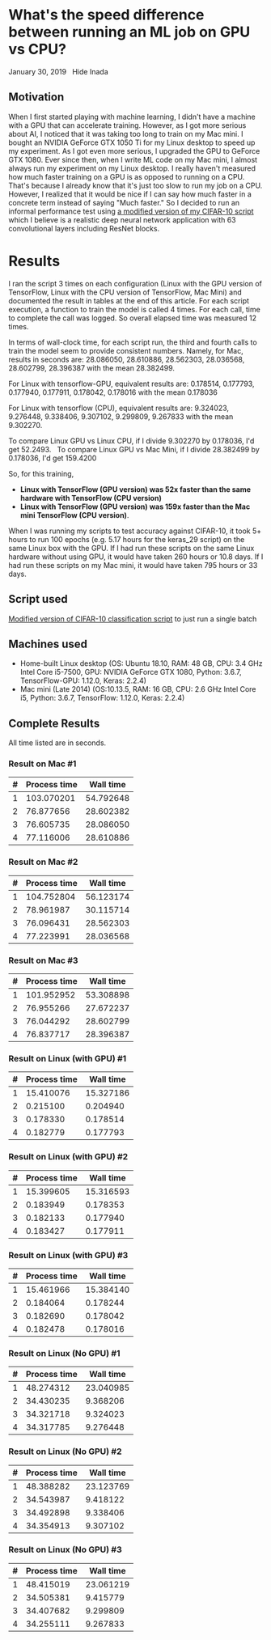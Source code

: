 # What's the speed difference between running an ML job on GPU vs CPU?
January 30, 2019
&nbsp;
Hide Inada
## Motivation
When I first started playing with machine learning,  I didn't have a machine with a GPU that can accelerate training.
However, as I got more serious about AI, I noticed that it was taking too long to train on my Mac mini. I bought an NVIDIA GeForce GTX 1050 Ti for my Linux desktop to speed up my experiment.
As I got even more serious, I upgraded the GPU to GeForce GTX 1080.  Ever since then, when I write ML code on my Mac mini, I almost always run my experiment on my Linux desktop.  I really haven't measured how much faster training on a GPU is as opposed to running on a CPU.  That's because I already know that it's just too slow to run my job on a CPU.  However, I realized that it would be nice if I can say how much faster in a concrete term instead of saying "Much faster."  So I decided to run an informal performance test using [a modified version of my CIFAR-10 script](https://github.com/hideyukiinada/benchmark/blob/master/project/benchmark1) which I believe is a realistic deep neural network application with 63 convolutional layers including ResNet blocks.

# Results
I ran the script 3 times on each configuration (Linux with the GPU version of TensorFlow, Linux with the CPU version of TensorFlow, Mac Mini) and documented the result in tables at the end of this article.
For each script execution, a function to train the model is called 4 times.  For each call, time to complete the call was logged.  So overall elapsed time was measured 12 times.

In terms of wall-clock time, for each script run, the third and fourth calls to train the model seem to provide consistent numbers.
Namely, for Mac, results in seconds are:
28.086050, 28.610886, 28.562303, 28.036568, 28.602799, 28.396387 with the mean 28.382499.

For Linux with tensorflow-GPU, equivalent results are:
0.178514, 0.177793, 0.177940, 0.177911, 0.178042, 0.178016 with the mean 0.178036

For Linux with tensorflow (CPU), equivalent results are:
9.324023, 9.276448, 9.338406, 9.307102, 9.299809, 9.267833 with the mean 9.302270.

To compare Linux GPU vs Linux CPU, if I divide 9.302270 by 0.178036, I'd get 52.2493. &nbsp;
To compare Linux GPU vs Mac Mini, if I divide 28.382499 by 0.178036, I'd get 159.4200

So, for this training, 
* **Linux with TensorFlow (GPU version) was 52x faster than the same hardware with TensorFlow (CPU version)**
* **Linux with TensorFlow (GPU version) was 159x faster than the Mac mini TensorFlow (CPU version)**.

When I was running my scripts to test accuracy against CIFAR-10, it took 5+ hours to run 100 epochs (e.g. 5.17 hours for the keras_29 script) on the same Linux box with the GPU.  If I had run these scripts on the same Linux hardware without using GPU, it would have taken 260 hours or 10.8 days.
If I had run these scripts on my Mac mini, it would have taken 795 hours or 33 days.

## Script used
[Modified version of CIFAR-10 classification script](https://github.com/hideyukiinada/benchmark/blob/master/project/benchmark1) to just run a single batch

## Machines used
* Home-built Linux desktop (OS: Ubuntu 18.10, RAM: 48 GB, CPU: 3.4 GHz Intel Core i5-7500, GPU: NVIDIA GeForce GTX 1080, Python: 3.6.7, TensorFlow-GPU: 1.12.0, Keras: 2.2.4)
* Mac mini (Late 2014) (OS:10.13.5, RAM: 16 GB, CPU: 2.6 GHz Intel Core i5, Python: 3.6.7, TensorFlow: 1.12.0, Keras: 2.2.4)

## Complete Results
All time listed are in seconds.
### Result on Mac #1

| # | Process time | Wall time |
|---|---|---|
|1 | 103.070201 | 54.792648 |
|2 | 76.877656 | 28.602382 |
|3 | 76.605735 | 28.086050 |
|4 | 77.116006 | 28.610886 |

### Result on Mac #2

| # | Process time | Wall time |
|---|---|---|
|1 | 104.752804 | 56.123174 |
|2 | 78.961987 | 30.115714 |
|3 | 76.096431 | 28.562303 |
|4 | 77.223991 | 28.036568 |

### Result on Mac #3

| # | Process time | Wall time |
|---|---|---|
|1 | 101.952952 | 53.308898 |
|2 | 76.955266 | 27.672237 |
|3 | 76.044292 | 28.602799 |
|4 | 76.837717 | 28.396387 |

### Result on Linux (with GPU) #1

| # | Process time | Wall time |
|---|---|---|
|1 | 15.410076 | 15.327186 |
|2 | 0.215100 | 0.204940 |
|3 | 0.178330 | 0.178514 |
|4 | 0.182779 | 0.177793 |

### Result on Linux (with GPU) #2

| # | Process time | Wall time |
|---|---|---|
|1 | 15.399605 | 15.316593 |
|2 | 0.183949 | 0.178353 |
|3 | 0.182133 | 0.177940 |
|4 | 0.183427 | 0.177911 |

### Result on Linux (with GPU) #3

| # | Process time | Wall time |
|---|---|---|
|1 | 15.461966 | 15.384140 |
|2 | 0.184064 | 0.178244 |
|3 | 0.182690 | 0.178042 |
|4 | 0.182478 | 0.178016 |

### Result on Linux (No GPU) #1


| # | Process time | Wall time |
|---|---|---|
|1 |48.274312 | 23.040985 |
|2 |34.430235 | 9.368206 |
|3 |34.321718 | 9.324023 |
|4 |34.317785 | 9.276448 |

### Result on Linux (No GPU) #2

| # | Process time | Wall time |
|---|---|---|
|1 |48.388282 | 23.123769 |
|2 |34.543987 | 9.418122 |
|3 |34.492898 | 9.338406 |
|4 |34.354913 | 9.307102 |

### Result on Linux (No GPU) #3

| # | Process time | Wall time |
|---|---|---|
|1 |48.415019 | 23.061219 |
|2 |34.505381 | 9.415779 |
|3 |34.407682 | 9.299809 |
|4 |34.255111 | 9.267833 |
